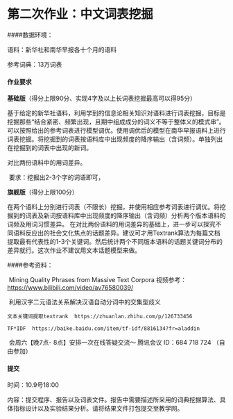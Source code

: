 # 第二次作业：中文词表挖掘

####数据环境：

语料：新华社和南华早报各十个月的语料

参考词典：13万词表

#### 作业要求

**基础版**（得分上限90分、实现4字及以上长词表挖掘最高可以得95分）

​	基于给定的新华社语料，利用学到的信息论相关知识对语料进行词表挖掘，目标是挖掘那些“结合紧密、频繁出现，且期中组成成分的词义不等于整体义的模式串”。可以按照给出的参考词表进行模型调优。使用调优后的模型在南华早报语料上进行词表挖掘。将挖掘到的词表按语料库中出现频度的降序输出（含词频）。单独列出在挖掘到的词表中出现的新词。

对比两份语料中的用词差异。

​	要求：挖掘出2-3个字的词语即可，

**旗舰版**（得分上限100分）

​	在两个语料上分别进行词表（不限长）挖掘，并使用相应参考词表进行调优。将挖掘到的词表及新词按语料库中出现频度的降序输出（含词频）分析两个版本语料的词频及用词习惯差异。
在对比两份语料的用词差异的基础上，进一步可以探究不同语料反应出的社会文化焦点的话题差异。建议可才用Textrank算法为每篇文档提取最有代表性的1-3个关键词。然后统计两个不同版本语料的话题关键词分布的差异就行。这次作业不建议用文本话题模型来做。



####参考资料：

​	Mining Quality Phrases from Massive Text Corpora 
    视频参考： https://www.bilibili.com/video/av76580039/

​	利用汉字二元语法关系解决汉语自动分词中的交集型歧义

    文本关键词提取textrank  https://zhuanlan.zhihu.com/p/126733456
	
	TF*IDF  https://baike.baidu.com/item/tf-idf/8816134?fr=aladdin
 	
	

​	会周六【晚7点- 8点】安排一次在线答疑交流～  腾讯会议 ID：684 718 724 （自由参加）


#### 提交

时间：10.9号18:00

内容：提交程序、报告以及词表文件。报告中需要描述所采用的词典挖掘算法、具体指标设计以及实验结果分析。请将结果文件打包提交至教学网。

